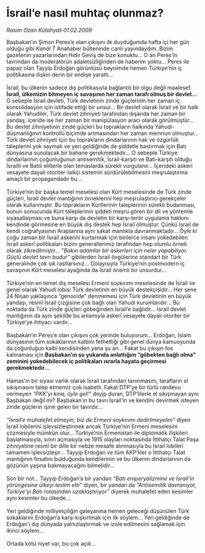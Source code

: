 # İsrail’e nasıl muhtaç olunmaz?

*Rasim Ozan Kütahyalı 01.02.2009*

<div class="taraf_structure_2col_1zq">
<div class="margen_n">



 <p>Başbakan’ın Şimon Peres’e olan çıkışını ilk duyduğumda hafta içi her gün olduğu gibi <i>Kanal T</i> Anahaber bülteninde canlı yayındaydım. Bizim gazetenin yazarlarından Hıdır Geviş de bize konuktu... O an Peres’in tavrından da moderatörün adaletsizliğinden de haberim yoktu... Peres ile papaz olan Tayyip Erdoğan görüntüsü beynimde hemen Türkiye’nin iç politikasına ilişkin derin bir endişe yarattı... <br/><br/>İsrail, bu ülkenin sadece dış politikasıyla bağlantılı bir olgu değil maalesef. <b>İsrail, ülkemizin bitmeyen iç savaşının her zaman tarafı olmuş bir devlet...</b> O sebeple İsrail devleti, Türk devletinin zinde güçlerinin her zaman iç konsolidasyon için istifade ettiği bir unsur... Bir devlet olarak İsrail ve bir halk olarak Yahudiler, Türk devlet zihniyeti tarafından dışarıda her zaman bir yandaş, içeride ise her zaman bir manipülasyon aracı olarak görülmüştür... Bu devlet zihniyetinin zinde güçleri bu toprakların halkında Yahudi-düşmanlığının kontrollü biçimde artmasından her zaman memnun olmuştur... Türk devlet zihniyeti için bu toprakların dindarlarının hak ve özgürlük taleplerini yok saymak ve yeri geldiğinde de şiddetle bastırmak için Batı dünyasına sunulacak bir bahane gerekmektedir... O sebeple Türkiye dindarlarının çoğunluğunun antisemitik, İsrail-karşıtı ve Batı-karşıtı olduğu İsrailli ve Batılı elitlerle olan temaslarda sürekli vurgulanır... İçerideki askerî vesayete dayalı otoriter-laikçi sistemin sürdürülebilmesini meşrulaştırma amaçlı bir propagandadır bu... <br/><br/>Türkiye’nin bir başka temel meselesi olan Kürt meselesinde de Türk zinde güçleri, İsrail devlet mantığının örneklerini hep meşrulaştırıcı gerekçeler olarak kullanmıştır. Bu toprakların Kürtlerinin taleplerinin sürekli budanması, bunun sonucunda Kürt taleplerinin şiddeti meşru gören bir dil ve yöntemle siyasallaşması ve buna karşı da devletin bir karşı-terör uygulama hakkını kendinde görmesine en büyük dış destek hep İsrail olmuştur. Çünkü İsrail de kendi coğrafyasının Araplarına aynı sakat mantıkla davranmaktadır... Öyle ki çoğu zaman bir İsrail askerini kurtarmak için binlerce insanı yokedebilen İsrail askerî politikaları bizim generallerimiz tarafından hep olumlu örnek olarak zikredilmiştir... <i>“Bakın adamlar bir askerleri için neler yapabiliyor. Güçlü devlet tavrı budur”</i> gibilerden İsrail övgülerine standart bir Türk generalinde çok sık rastlarsınız... Dolayısıyla Türkiye’nin postmodern iç savaşının Kürt meselesi ayağında da İsrail önemli bir unsurdur... <br/><br/>Türkiye’nin en temel dış meselesi Ermeni soykırımı meselesinde de İsrail ve genel olarak Yahudi lobisi Türk devletinin en büyük destekçisidir... Her sene 24 Nisan yaklaşınca “genocide” denmemesi için Türk devletinin en büyük yandaşı, resmî İsrail çizgisine çok bağlı olan Yahudi kurumlarıdır... Bu noktada da Türk zinde güçleri göbeğinden İsrail’e bağlıdır... İsrail devlet mantığının da aynı şekilde bu anlamıyla askerî vesayete dayalı otoriter bir Türkiye’ye ihtiyacı vardır... <br/><br/>Başbakan’ın Peres’e olan çıkışını çok yerinde buluyorum... Erdoğan, İslam dünyasının tüm sokaklarının kalbini fethettiği gibi genel dünya kamuoyunda da çoğunluğun kalbi kendisinden yana şu an... Fakat bu çıkışın fos kalmaması için <b>Başbakan’ın şu yukarıda anlattığım “göbekten bağlı olma” zeminini yokedebilecek iç politikaları ısrarla hayata geçirmesi gerekmektedir...</b> <br/><br/>Hamas’ın bir siyasi varlık olarak İsrail tarafından tanınmasını, tarafların el sıkışmasını talep etmemiz çok isabetli. Fakat DTP’ye bir türlü randevu vermeyen <i>“PKK’yı kına, öyle gel!”</i> deyip duran, DTP’lilerle el sıkışmayan aynı Başbakan değil mi? Başbakan’ın bu tavrı İsrail’in ve kendini devirmek isteyen zinde güçlerin işine gelen bir tavırdır...<i> <br/><br/>“İsrail’e muhalefet etmeyin, biz de Ermeni soykırımı dedirtmeyelim”</i> diyen İsrail lobilerini işlevsizleştirmek ancak Türkiye’nin Ermeni meselesini çözmesiyle mümkün olur... Türkiye’nin Ermenistan ile diplomatik ilişkileri başlatmasıyla, sınırı açmasıyla ve 1915 olayları noktasında İttihatçı Talat Paşa zihniyetine resmî bir dille bir nebze mesafe alınmasıyla bu İsrail lobileri tamamen işlevsizleşir... Tayyip Erdoğan ve tüm AKP’liler o İttihatçı Talat mantığının fırsatını bulduğunda kendilerinin ve bu ülkenin dindarlarının da gözünün yaşına bakmayacağını bilmelidir... <br/><br/>Son bir not... Tayyip Erdoğan’a bir yandan <i>“Batı emperyalizmine ve İsrail’in yörüngesine ülkeyi teslim etti”</i> diyen, bir yandan da <i>“Antisemitik davranıyor, Türkiye’yi Batı rotasından uzaklaştırıyor”</i> diyerek muhalefet eden kesimler aynı kesimler bu ülkede... <br/><br/>Yeri geldiğinde milliyetçiliğin galeyanına hemen geleceği düşünülen Türk sokaklarını Erdoğan’a karşı kışkırtmak için ilk söylem... Yeri geldiğinde de Erdoğan’ı dış dünyada yalnızlaştırmak ve izole edilmesini sağlamak için ikinci söylem... <br/><br/>Ortada kötü niyet var, bu çok açık...</p>
<br/>
<br/>
<br/>



<br/>


<div id="taraf_not">
</div>

</div>


</div>
